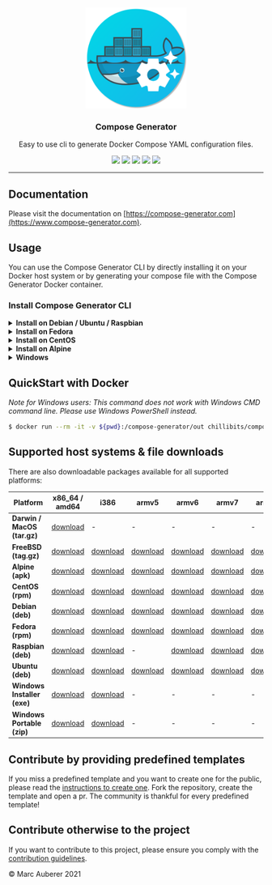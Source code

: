 <p align="center">
  <img alt="Compose Generator Logo" src="./docs/docs/static/avatar.png" height="200" />
  <h3 align="center">Compose Generator</h3>
  <p align="center">Easy to use cli to generate Docker Compose YAML configuration files.</p>
  <p align="center">
    <a target="_blank" href="./.github/workflows/ci.yml"><img src="https://img.shields.io/github/v/release/marcauberer/compose-generator?include_prereleases"></a>
    <a target="_blank" href="https://github.com/marcauberer/compose-generator/releases/latest"><img src="https://github.com/marcauberer/compose-generator/workflows/Go%20CI/badge.svg"></a>
    <a target="_blank" href="https://goreportcard.com/report/github.com/marcauberer/compose-generator"><img src="https://goreportcard.com/badge/github.com/marcauberer/compose-generator"></a>
    <a target="_blank" href="https://makeapullrequest.com"><img src="https://img.shields.io/badge/PRs-welcome-brightgreen.svg"></a>
    <a target="_blank" href="./LICENSE.md"><img src="https://img.shields.io/github/license/marcauberer/compose-generator"></a>
  </p>
</p>

---

## Documentation
Please visit the documentation on [https://compose-generator.com](https://www.compose-generator.com).

## Usage
You can use the Compose Generator CLI by directly installing it on your Docker host system or by generating your compose file with the Compose Generator Docker container.

### Install Compose Generator CLI
<details><summary><b>Install on Debian / Ubuntu / Raspbian</b></summary>
<p>

### Install
```sh
$ sudo apt-get update
$ sudo apt-get install apt-transport-https ca-certificates curl \
    gnupg-agent software-properties-common lsb-release
$ curl -fsSL https://repo.chillibits.com/artifactory/debian/gpg | \
    sudo apt-key add -
$ sudo add-apt-repository "deb https://repo.chillibits.com/artifactory/debian \
    $(lsb_release -cs) main"
$ sudo sudo apt-get update
$ sudo apt-get install compose-generator
```
### Use
```sh
$ compose-generator
```

</p>
</details>

<details><summary><b>Install on Fedora</b></summary>
<p>

### Install
```sh
$ sudo dnf -y install dnf-plugins-core
$ sudo dnf config-manager --add-repo \
    https://repo.chillibits.com/artifactory/rpm/chillibits.repo
$ sudo dnf install compose-generator
```
### Use
```sh
$ compose-generator
```

</p>
</details>

<details><summary><b>Install on CentOS</b></summary>
<p>

### Install
```sh
$ sudo yum install -y yum-utils
$ sudo yum-config-manager --add-repo \
    https://repo.chillibits.com/artifactory/rpm/chillibits.repo
$ sudo yum install compose-generator
```
### Use
```sh
$ compose-generator
```

</p>
</details>

<details><summary><b>Install on Alpine</b></summary>
<p>

### Install
```sh
$ apk update
$ sh -c "echo 'https://repo.chillibits.com/artifactory/alpine/$(cat \
    /etc/os-release | grep VERSION_ID | cut -d "=" -f2 | cut -d "." \
    -f1,2)/main'" >> /etc/apk/repositories
$ wget -O /etc/apk/keys/alpine.rsa.pub \
    https://repo.chillibits.com/artifactory/alpine/alpine.rsa.pub
$ apk add compose-generator
```
If there occure any errors on the last step, please try the following instead
```sh
$ apk add compose-generator --allow-untrusted
```
### Use
```sh
$ compose-generator
```

</p>
</details>

<details><summary><b>Windows</b></summary>
<p>

### Install
Compose Generator gets distributed for Windows via the new Windows package manager called [winget](https://github.com/microsoft/winget-cli). In the future, winget will be available for download in the Microsoft Store. Currently, the easiest way to install winget is, to download it manually from GitHub. Visit the [installation instruction](https://github.com/microsoft/winget-cli#installing-the-client) from Microsoft. <br>
As soon as the Windows package manager is installed on your Windows machine, you can open powershell and execute this installation command: <br>
```sh
$ winget install ChilliBits.ComposeGenerator
```
After installing Compose Generator, you should restart your powershell instance to make it reload the available commands.
### Use
```sh
$ compose-generator
```
    
</p>
</details>

## QuickStart with Docker
*Note for Windows users: This command does not work with Windows CMD command line. Please use Windows PowerShell instead.*

```sh
$ docker run --rm -it -v ${pwd}:/compose-generator/out chillibits/compose-generator
```

## Supported host systems & file downloads
There are also downloadable packages available for all supported platforms:

| **Platform**                | **x86_64 / amd64**                                                                     | **i386**                                                                             | **armv5**                                                                              | **armv6**                                                                              | **armv7**                                                                              | **arm64**                                                                              |
|-----------------------------|----------------------------------------------------------------------------------------|--------------------------------------------------------------------------------------|----------------------------------------------------------------------------------------|----------------------------------------------------------------------------------------|----------------------------------------------------------------------------------------|----------------------------------------------------------------------------------------|
| **Darwin / MacOS (tar.gz)** | [download](../../releases/download/0.1.0/compose-generator_0.1.0_darwin_amd64.tar.gz)  | -                                                                                    | -                                                                                      | -                                                                                      | -                                                                                      | -                                                                                      |
| **FreeBSD (tag.gz)**        | [download](../../releases/download/0.1.0/compose-generator_0.1.0_freebsd_amd64.tar.gz) | [download](../../releases/download/0.1.0/compose-generator_0.1.0_freebsd_386.tar.gz) | [download](../../releases/download/0.1.0/compose-generator_0.1.0_freebsd_armv5.tar.gz) | [download](../../releases/download/0.1.0/compose-generator_0.1.0_freebsd_armv6.tar.gz) | [download](../../releases/download/0.1.0/compose-generator_0.1.0_freebsd_armv7.tar.gz) | [download](../../releases/download/0.1.0/compose-generator_0.1.0_freebsd_arm64.tar.gz) |
| **Alpine (apk)**            | [download](../../releases/download/0.1.0/compose-generator_0.1.0_linux_amd64.apk)      | [download](../../releases/download/0.1.0/compose-generator_0.1.0_linux_386.apk)      | [download](../../releases/download/0.1.0/compose-generator_0.1.0_linux_armv5.apk)      | [download](../../releases/download/0.1.0/compose-generator_0.1.0_linux_armv6.apk)      | [download](../../releases/download/0.1.0/compose-generator_0.1.0_linux_armv7.apk)      | [download](../../releases/download/0.1.0/compose-generator_0.1.0_linux_arm64.apk)      |
| **CentOS (rpm)**            | [download](../../releases/download/0.1.0/compose-generator_0.1.0_linux_amd64.rpm)      | [download](../../releases/download/0.1.0/compose-generator_0.1.0_linux_386.rpm)      | [download](../../releases/download/0.1.0/compose-generator_0.1.0_linux_armv5.rpm)      | [download](../../releases/download/0.1.0/compose-generator_0.1.0_linux_armv6.rpm)      | [download](../../releases/download/0.1.0/compose-generator_0.1.0_linux_armv7.rpm)      | [download](../../releases/download/0.1.0/compose-generator_0.1.0_linux_arm64.rpm)      |
| **Debian (deb)**            | [download](../../releases/download/0.1.0/compose-generator_0.1.0_linux_amd64.deb)      | [download](../../releases/download/0.1.0/compose-generator_0.1.0_linux_386.deb)      | [download](../../releases/download/0.1.0/compose-generator_0.1.0_linux_armv5.deb)      | [download](../../releases/download/0.1.0/compose-generator_0.1.0_linux_armv6.deb)      | [download](../../releases/download/0.1.0/compose-generator_0.1.0_linux_armv7.deb)      | [download](../../releases/download/0.1.0/compose-generator_0.1.0_linux_arm64.deb)      |
| **Fedora (rpm)**            | [download](../../releases/download/0.1.0/compose-generator_0.1.0_linux_amd64.rpm)      | [download](../../releases/download/0.1.0/compose-generator_0.1.0_linux_386.rpm)      | [download](../../releases/download/0.1.0/compose-generator_0.1.0_linux_armv5.rpm)      | [download](../../releases/download/0.1.0/compose-generator_0.1.0_linux_armv6.rpm)      | [download](../../releases/download/0.1.0/compose-generator_0.1.0_linux_armv7.rpm)      | [download](../../releases/download/0.1.0/compose-generator_0.1.0_linux_arm64.rpm)      |
| **Raspbian (deb)**          | [download](../../releases/download/0.1.0/compose-generator_0.1.0_linux_amd64.deb)      | [download](../../releases/download/0.1.0/compose-generator_0.1.0_linux_386.deb)      | -                                                                                      | [download](../../releases/download/0.1.0/compose-generator_0.1.0_linux_armv6.deb)      | [download](../../releases/download/0.1.0/compose-generator_0.1.0_linux_armv7.deb)      | [download](../../releases/download/0.1.0/compose-generator_0.1.0_linux_arm64.deb)      |
| **Ubuntu (deb)**            | [download](../../releases/download/0.1.0/compose-generator_0.1.0_linux_amd64.deb)      | [download](../../releases/download/0.1.0/compose-generator_0.1.0_linux_386.deb)      | [download](../../releases/download/0.1.0/compose-generator_0.1.0_linux_armv5.deb)      | [download](../../releases/download/0.1.0/compose-generator_0.1.0_linux_armv6.deb)      | [download](../../releases/download/0.1.0/compose-generator_0.1.0_linux_armv7.deb)      | [download](../../releases/download/0.1.0/compose-generator_0.1.0_linux_arm64.deb)      |
| **Windows Installer (exe)** | [download](../../releases/download/0.1.0/ComposeGenerator_0.1.0_x64_Setup.exe)         | [download](../../releases/download/0.1.0/ComposeGenerator_0.1.0_x86_Setup.exe)       | -                                                                                      | -                                                                                      | -                                                                                      | -                                                                                      |
| **Windows Portable (zip)**  | [download](../../releases/download/0.1.0/compose-generator_0.1.0_windows_amd64.zip)    | [download](../../releases/download/0.1.0/compose-generator_0.1.0_windows_386.zip)    | -                                                                                      | -                                                                                      | -                                                                                      | -                                                                                      |

## Contribute by providing predefined templates
If you miss a predefined template and you want to create one for the public, please read the [instructions to create one](./predefined-templates/README.md). Fork the repository, create the template and open a pr.
The community is thankful for every predefined template!

## Contribute otherwise to the project
If you want to contribute to this project, please ensure you comply with the [contribution guidelines](CONTRIBUTING.md).

© Marc Auberer 2021